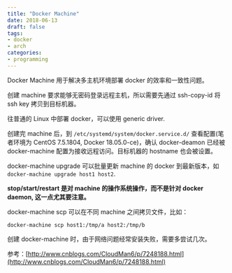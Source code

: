 ```yaml
---
title: "Docker Machine"
date: 2018-06-13
draft: false
tags:
- docker
- arch
categories:
- programming
---
```




Docker Machine 用于解决多主机环境部署 docker 的效率和一致性问题。 

创建 machine 要求能够无密码登录远程主机，所以需要先通过 ssh-copy-id 将 ssh key 拷贝到目标机器。

往普通的 Linux 中部署 docker，可以使用 generic driver.


创建完 machine 后，到 `/etc/systemd/system/docker.service.d/` 查看配置(笔者环境为 CentOS 7.5.1804, Docker 18.05.0-ce)，确认 docker-deamon 已经被 docker-machine 配置为接收远程访问。目标机器的 hostname 也会被设置。


docker-machine upgrade 可以批量更新 machine 的 docker 到最新版本，如 `docker-machine upgrade host1 host2`.

**stop/start/restart 是对 machine 的操作系统操作，而不是针对 docker daemon, 这一点尤其要注意。**

docker-machine scp 可以在不同 machine 之间拷贝文件，比如：

`docker-machine scp host1:/tmp/a host2:/tmp/b`

创建 docker-machine 时，由于网络问题经常安装失败，需要多尝试几次。

参考：[http://www.cnblogs.com/CloudMan6/p/7248188.html](http://www.cnblogs.com/CloudMan6/p/7248188.html)